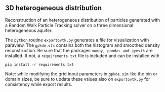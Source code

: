 ## 3D heterogeneous distribution
Reconstruction of an heterogeneous distribution of particles generated with a Random Walk Particle Tracking solver on a three dimensional heterogeneous aquifer. 

The `python` routine `exportovtk.py` generates a file for visualization with paraview. The `gpkde.vts` contains both the histogram and smoothed density reconstruction. Be sure that the packages `numpy, pandas and pyevtk` are installed. If not, a `requirements.txt` file is included and can be installed with

```
pip install -r requirements.txt
```

Note: while modifying the grid input parameters in `gpkde.sim` like the bin or domain sizes, be sure to update these values also on `exportovtk.py` for consistency while export results.
